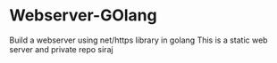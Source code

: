 # Webserver-GOlang
Build a webserver using net/https library in golang
This is a static web server and private repo
siraj
